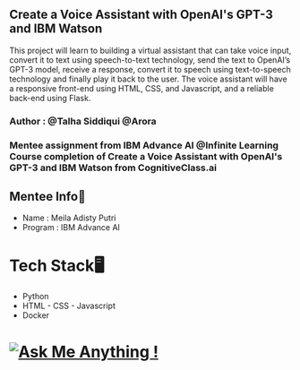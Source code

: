 ## Create a Voice Assistant with OpenAI's GPT-3 and IBM Watson
This project will learn to building a virtual assistant that can take voice input, convert it to text using speech-to-text technology, send the text to OpenAI’s GPT-3 model, receive a response, convert it to speech using text-to-speech technology and finally play it back to the user. The voice assistant will have a responsive front-end using HTML, CSS, and Javascript, and a reliable back-end using Flask.

### Author : @Talha Siddiqui @Arora

### Mentee assignment from IBM Advance AI @Infinite Learning Course completion of Create a Voice Assistant with OpenAI's GPT-3 and IBM Watson from CognitiveClass.ai


## Mentee Info👧
- Name : Meila Adisty Putri
- Program : IBM Advance AI

# Tech Stack🖥
- Python
- HTML - CSS - Javascript
- Docker

# [![Ask Me Anything !](https://img.shields.io/badge/Ask%20me-anything-1abc9c.svg)](https://GitHub.com/Naereen/ama)
